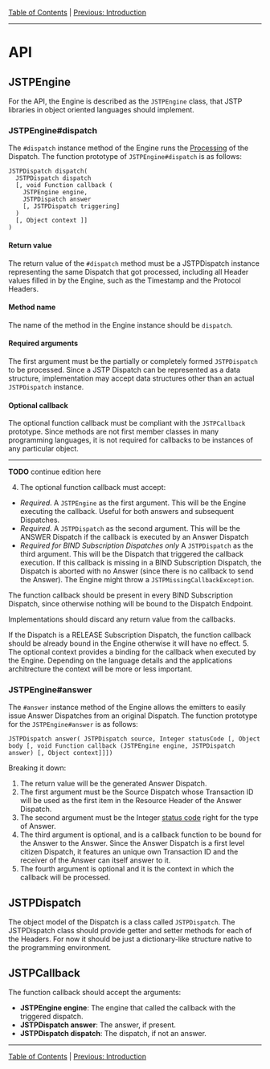 [Table of Contents](README.md) | [Previous: Introduction](introduction.md)

---

API
===

JSTPEngine
----------

For the API, the Engine is described as the `JSTPEngine` class, that JSTP libraries in object oriented languages should implement.

### JSTPEngine#dispatch

The `#dispatch` instance method of the Engine runs the [Processing](https://github.com/southlogics/jstp-rfc/blob/master/version/0.5/engine.md#processing) of the Dispatch. The function prototype of `JSTPEngine#dispatch` is as follows:

```
JSTPDispatch dispatch( 
  JSTPDispatch dispatch 
  [, void Function callback (
    JSTPEngine engine, 
    JSTPDispatch answer 
    [, JSTPDispatch triggering]
  ) 
  [, Object context ]]
)
```

#### Return value

The return value of the `#dispatch` method must be a JSTPDispatch instance representing the same Dispatch that got processed, including all Header values filled in by the Engine, such as the Timestamp and the Protocol Headers.

#### Method name

The name of the method in the Engine instance should be `dispatch`.

#### Required arguments

The first argument must be the partially or completely formed `JSTPDispatch` to be processed. Since a JSTP Dispatch can be represented as a data structure, implementation may accept data structures other than an actual `JSTPDispatch` instance.

#### Optional callback

The optional function callback must be compliant with the `JSTPCallback` prototype. Since methods are not first member classes in many programming languages, it is not required for callbacks to be instances of any particular object.

---
**TODO** continue edition here

4. The optional function callback must accept:
  - _Required_. A `JSTPEngine` as the first argument. This will be the Engine executing the callback. Useful for both answers and subsequent Dispatches.
  - _Required_. A `JSTPDispatch` as the second argument. This will be the ANSWER Dispatch if the callback is executed by an Answer Dispatch
  - _Required for BIND Subscription Dispatches only_ A `JSTPDispatch` as the third argument. This will be the Dispatch that triggered the callback execution. If this callback is missing in a BIND Subscription Dispatch, the Dispatch is aborted with no Answer (since there is no callback to send the Answer). The Engine might throw a `JSTPMissingCallbackException`.
  
  The function callback should be present in every BIND Subscription Dispatch, since otherwise nothing will be bound to the Dispatch Endpoint.
  
  Implementations should discard any return value from the callbacks.
  
  If the Dispatch is a RELEASE Subscription Dispatch, the function callback should be already bound in the Engine otherwise it will have no effect.
5. The optional context provides a binding for the callback when executed by the Engine. Depending on the language details and the applications architrecture the context will be more or less important.

### JSTPEngine#answer

The `#answer` instance method of the Engine allows the emitters to easily issue Answer Dispatches from an original Dispatch. The function prototype for the `JSTPEngine#answer` is as follows:

```
JSTPDispatch answer( JSTPDispatch source, Integer statusCode [, Object body [, void Function callback (JSTPEngine engine, JSTPDispatch answer) [, Object context]]])
```

Breaking it down:

1. The return value will be the generated Answer Dispatch.
2. The first argument must be the Source Dispatch whose Transaction ID will be used as the first item in the Resource Header of the Answer Dispatch.
3. The second argument must be the Integer [status code](syntax/status-code.md) right for the type of Answer.
4. The third argument is optional, and is a callback function to be bound for the Answer to the Answer. Since the Answer Dispatch is a first level citizen Dispatch, it features an unique own Transaction ID and the receiver of the Answer can itself answer to it. 
5. The fourth argument is optional and it is the context in which the callback will be processed.

JSTPDispatch
------------

The object model of the Dispatch is a class called `JSTPDispatch`. The JSTPDispatch class should provide getter and setter methods for each of the Headers. For now it should be just a dictionary-like structure native to the programming environment.

JSTPCallback
------------

The function callback should accept the arguments:

- **JSTPEngine engine**: The engine that called the callback with the triggered dispatch.
- **JSTPDispatch answer**: The answer, if present.
- **JSTPDispatch dispatch**: The dispatch, if not an answer.

---

[Table of Contents](README.md) | [Previous: Introduction](introduction.md)
